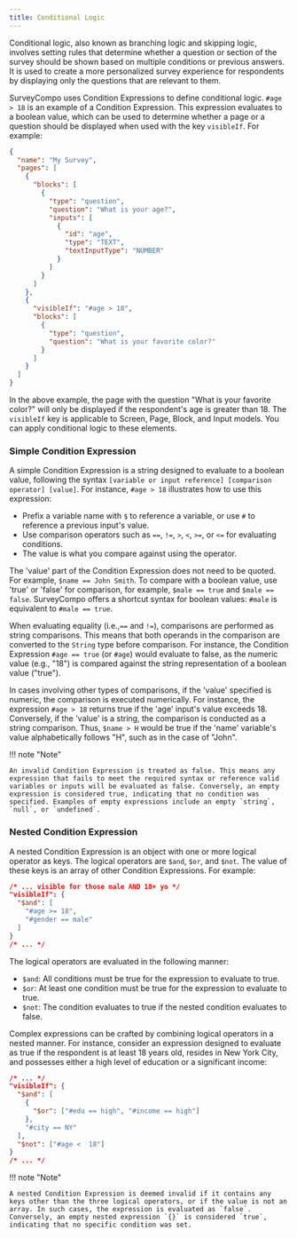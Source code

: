 ```yaml
---
title: Conditional Logic
---
```


Conditional logic, also known as branching logic and skipping logic, involves setting rules that determine whether a question or section of the survey should be shown based on multiple conditions or previous answers. It is used to create a more personalized survey experience for respondents by displaying only the questions that are relevant to them.

SurveyCompo uses Condition Expressions to define conditional logic. `#age > 18` is an example of a Condition Expression. This expression evaluates to a boolean value, which can be used to determine whether a page or a question should be displayed when used with the key `visibleIf`. For example:

```json linenums="1" hl_lines="20"
{
  "name": "My Survey",
  "pages": [
    {
      "blocks": [
        {
          "type": "question",
          "question": "What is your age?",
          "inputs": [
            {
              "id": "age",
              "type": "TEXT",
              "textInputType": "NUMBER"
            }
          ]
        }
      ]
    },
    {
      "visibleIf": "#age > 18",
      "blocks": [
        {
          "type": "question",
          "question": "What is your favorite color?"
        }
      ]
    }
  ]
}
```

In the above example, the page with the question "What is your favorite color?" will only be displayed if the respondent's age is greater than 18. The `visibleIf` key is applicable to Screen, Page, Block, and Input models. You can apply conditional logic to these elements.

### Simple Condition Expression

A simple Condition Expression is a string designed to evaluate to a boolean value, following the syntax `[variable or input reference] [comparison operator] [value]`. For instance, `#age > 18` illustrates how to use this expression:

- Prefix a variable name with `$` to reference a variable, or use `#` to reference a previous input's value.
- Use comparison operators such as `==`, `!=`, `>`, `<`, `>=`, or `<=` for evaluating conditions.
- The value is what you compare against using the operator.

The 'value' part of the Condition Expression does not need to be quoted. For example, `$name == John Smith`. To compare with a boolean value, use 'true' or 'false' for comparison, for example, `$male == true` and `$male == false`. SurveyCompo offers a shortcut syntax for boolean values: `#male` is equivalent to `#male == true`.

When evaluating equality (i.e.,`==` and `!=`), comparisons are performed as string comparisons. This means that both operands in the comparison are converted to the `String` type before comparison. For instance, the Condition Expression `#age == true` (or `#age`) would evaluate to false, as the numeric value (e.g., "18") is compared against the string representation of a boolean value ("true").

In cases involving other types of comparisons, if the 'value' specified is numeric, the comparison is executed numerically. For instance, the expression `#age > 18` returns true if the 'age' input's value exceeds 18. Conversely, if the 'value' is a string, the comparison is conducted as a string comparison. Thus, `$name > H` would be true if the 'name' variable's value alphabetically follows "H", such as in the case of "John".

!!! note "Note"

    An invalid Condition Expression is treated as false. This means any expression that fails to meet the required syntax or reference valid variables or inputs will be evaluated as false. Conversely, an empty expression is considered true, indicating that no condition was specified. Examples of empty expressions include an empty `string`, `null`, or `undefined`.

### Nested Condition Expression

A nested Condition Expression is an object with one or more logical operator as keys. The logical operators are `$and`, `$or`, and `$not`. The value of these keys is an array of other Condition Expressions. For example:

```json
/* ... visible for those male AND 18+ yo */
"visibleIf": {
  "$and": [
    "#age >= 18",
    "#gender == male"
  ]
}
/* ... */
```

The logical operators are evaluated in the following manner:

- `$and`: All conditions must be true for the expression to evaluate to true.
- `$or`: At least one condition must be true for the expression to evaluate to true.
- `$not`: The condition evaluates to true if the nested condition evaluates to false.

Complex expressions can be crafted by combining logical operators in a nested manner. For instance, consider an expression designed to evaluate as true if the respondent is at least 18 years old, resides in New York City, and possesses either a high level of education or a significant income:

```json
/* ... */
"visibleIf": {
  "$and": [
    {
      "$or": ["#edu == high", "#income == high"]
    },
    "#city == NY"
  ],
  "$not": ["#age <  18"]
}
/* ... */
```

!!! note "Note"

    A nested Condition Expression is deemed invalid if it contains any keys other than the three logical operators, or if the value is not an array. In such cases, the expression is evaluated as `false`. Conversely, an empty nested expression `{}` is considered `true`, indicating that no specific condition was set.
